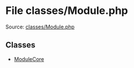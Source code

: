 File classes/Module.php
=========

Source: [classes/Module.php](https://github.com/PrestaShop/PrestaShop/blob/1.5.0.9/classes/Module.php)


Classes
-------

* [ModuleCore](class.ModuleCore.md)

